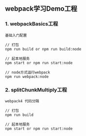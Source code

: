 ## webpack学习Demo工程

### 1. webpackBasics工程
    
    基础入门配置
```
// 打包
npm run build or npm run build:node

// 起本地服务
npm start or npm run start:node

// node方式运行webpack
npm run webpack:node
```

### 2. splitChunkMultiply工程

    webpack4 代码分隔

```
// 打包
npm run build

// 起本地服务
npm start or npm run start:node
```